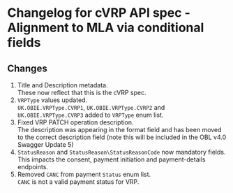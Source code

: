 # Changelog for cVRP API spec - Alignment to MLA via conditional fields

## Changes

1. Title and Description metadata.  
    These now reflect that this is the cVRP spec.
2. `VRPType` values updated.  
    `UK.OBIE.VRPType.CVRP1`, `UK.OBIE.VRPType.CVRP2` and `UK.OBIE.VRPType.CVRP3` added to `VRPType` enum list.
3. Fixed VRP PATCH operation description.  
    The description was appearing in the format field and has been moved to the correct description field (note this will be included in the OBL v4.0 Swagger Update 5)
4. `StatusReason` and `StatusReason\StatusReasonCode` now mandatory fields.  
    This impacts the consent, payment initiation and payment-details endpoints.
5. Removed `CANC` from payment `Status` enum list.  
    `CANC` is not a valid payment status for VRP.
